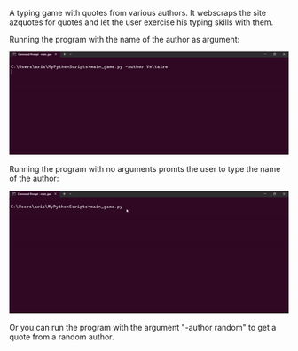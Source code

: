 A typing game with quotes from various authors.
It webscraps the site azquotes for quotes and let the user exercise his typing skills with them.

Running the program with the name of the author as argument:
<p align="center">
  <img src="https://github.com/ArisPagonopoulos/typing_game/blob/main/demo1.gif"/>
</p>



Running the program with no arguments promts the user to type the name of the author:
<p align="center">
  <img src="https://github.com/ArisPagonopoulos/typing_game/blob/main/demo2.gif"/>
</p>

Or you can run the program with the argument "-author random" to get a quote from a random author.
